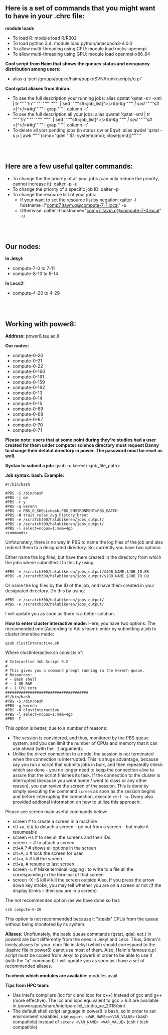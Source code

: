 
**Here is a set of commands that you might want to have in your .chrc file:**
------

**module loads**
* To load R: module load R/R302
* To load python 3.4: module load python/anaconda3-4.0.0
* To allow multi-threading using CPU: module load rocks-openmpi
* To allow multi-threading using GPU: module load openmpi-x86_64

**Cool script from Haim that shows the queues status and occupancy distribution among users:**
* alias q 'perl /groups/pupko/haim/pupkoSVN/trunk/scripts/q.pl'

**Cool qstat aliases from Shiran:**
* To see the full description your running jobs: alias qzstat 'qstat -s r -xml | tr '"'"'\n'"'"' '"'"' '"'"' | sed '"'"'s#<job_list[^>]*>#\n#g'"'"' | sed '"'"'s#<[^>]*>##g'"'"' | grep " " | column -t'
* To see the full description all your jobs: alias qwstat 'qstat -xml | tr '"'"'\n'"'"' '"'"' '"'"' | sed '"'"'s#<job_list[^>]*>#\n#g'"'"' | sed '"'"'s#<[^>]*>##g'"'"' | grep " " | column -t'
* To delete all yorr pending jobs (in status qw or Eqw): alias qwdel 'qstat -s p | awk '"'"'{cmd="qdel " $1; system(cmd); close(cmd)}\'"'"''

<br/><br/>

**Here are a few useful qalter commands:**
------

* To change the the priority of all your jobs (can only reduce the priority, cannot increase it):
  qalter -p <priority> -u <username>
* To change the priority of a specific job ID:
  qalter -p <priority> <jobID>
* To change the resource list of your jobs:
	* If your want to set the resource list by negation: qalter -l hostname=!"comp7.itaym.q@compute-7-1.local" -u <username>
	* Otherwise: 										 qalter -l hostname="comp7.itaym.q@compute-7-0.local" -u <username>


<br/><br/>
	
**Our nodes:**
------

**In Jekyl:**
* compute-7-0 to 7-11
* compute-8-10 to 8-14

**In Lecs2:**
* compute-4-20 to 4-29

<br/><br/>

**Working with power8:**
------

**Address:** power8.tau.ac.il

**Our nodes:**
* compute-0-20 
* compute-0-21 
* compute-0-22 
* compute-0-160 
* compute-0-161 
* compute-0-159 
* compute-0-162 
* compute-0-13 
* compute-0-14 
* compute-0-15 
* compute-0-69 
* compute-0-68 
* compute-0-67 
* compute-0-70 
* compute-0-71

**Please note: users that at some point during they're studies had a user created for them under computer science directory must request Danny to change their defalut directory in power. The password must be reset as well.**

**Syntax to submit a job:** qsub -q kerenh \<job_file_path\>

**Job syntax: bash. Example:**
```
#!/bin/bash

#PBS -S /bin/bash
#PBS -j oe
#PBS -r y
#PBS -q kerenh
#PBS -v PBS_O_SHELL=bash,PBS_ENVIRONMENT=PBS_BATCH
#PBS -N trait_relax_avg_history_brent
#PBS -e /scratch300/halabikeren/jobs_output/
#PBS -o /scratch300/halabikeren/jobs_output/
#PBS -l select=ncpus=1:mem=4gb 
<commands>
```
Unfotunately, there is no way in PBS to name the log files of the job and also redirect them to a designated directory. So, currently you have two options:

Either name the log files, but have them created in the directory from which the jobs where submitted. Do this by using:
```
#PBS -e /scratch300/halabikeren/jobs_output/$JOB_NAME.$JOB_ID.ER
#PBS -o /scratch300/halabikeren/jobs_output/$JOB_NAME.$JOB_ID.OU
```
Or name the log files by the ID of the job, and have them created in your designated directory. Do this by using:
```
#PBS -e /scratch300/halabikeren/jobs_output/
#PBS -o /scratch300/halabikeren/jobs_output/
```
I will update you as soon as there is a better solution.

**How to enter cluster interactive mode:** Here, you have two options:
The reccomended one (According to Adi's team): enter by submitting a job to cluster interative mode: 
```
qsub clustInteractive.sh
```
Where clustInteractive.sh consists of:
```##############################################################
# Interactive Job Script 0.2
#
# This gives you a command prompt running in the kerenh queue.
# Resources:
# - Bash shell
# - 4 GB RAM
# - 1 CPU core
#####################################
#!/bin/bash
#PBS -S /bin/bash
#PBS -q kerenh
#PBS -N clustInteractive
#PBS -l select=ncpus=1:mem=4gb
#PBS -I
```
This option is better, due to a number of reasons:
* The session is considered, and thus, monitored by the PBS queue system, and you can limit the number of CPUs and memory that it can use ahead (with the ```-I``` argument).
* Unlike the direct connection to a node, the session is not terminated when the connection is interrupted. This is ahuge advantage, because say you run a script that submits jobs in bulk, and then repeatedly check which are done - you no longer need to keep the connection alive to assure that the script finishes its task. If the connection to the cluster is interrupted (because you went home / went to class or any other reason), you can revive the screen of the session. This is done by simply executing the command ```screen``` as soon as the session begins and before interrupting the connection, execute ```ctrl +a```. Dvory also provided addional information on how to utilize this approach:

Please see screen main useful commands below:
* screen                                          # to create a screen in a machine
* ctl +a, d                                       # to detach a screen – go out from a screen – but make it resumeable
* screen –ls                                      # to see all the screens and their IDs
* screen –r <id>                                  # to attach a screen
* ctl+A ?                                         # shows all options in the screen
* clt+A, x                                        # lock the screen for user
* ctl+a, k                                        # kill the screen
* ctl+a, <tab>                                    # resume to last screen
* screen –L                                       # Make terminal logging : to write to a file all the corresponding in the terminal of that screen
* screen -X -S <sessionid> kill                   # kill the screen outside
Also, If you press the arrow down key stroke, you may tell whether you are on a screen or not (if the display blinks – then you are in a screen)


The not recommended option (as we have done so far): 
```
ssh compute-0-20
```
This option is not recommended because it "steals" CPUs from the queue without being monitored by its system.

**Aliases:** Unoftunately, the basic queue commands (qstat, qdel, ect.) in power8 are built differently from the ones in Jekyl and Lecs. Thus, Shiran's lovely aliases for your .chrc file in Jekyl (which should correspond to the .bashrc file in power8) canot use most of them. Also, Haim's famous q.pl script must be copied from Jekyl to power8 in order to be able to use it (with the "q" command). I will update you as soon as I have a set of recommended aliases.

**To check which modules are available:** modules avail

**Tips from HPC team:**
* Use intel's compilers (icc for c and icpc for c++) instead of gcc and g++ (more effective). The icc and icpc equivalent to gcc > 6.0 are available in /powerapps/share/intel/parallel_studio_xe_2018/bin/ 
* The default shell script language in power8 is bash, so in order to set environment vairables, use ```export <VAR_NAME>=<VAR_VALUE>``` (bash compatible) instead of ```setenv <VAR_NAME> <VAR_VALUE>``` (csh / tcsh compatible)


